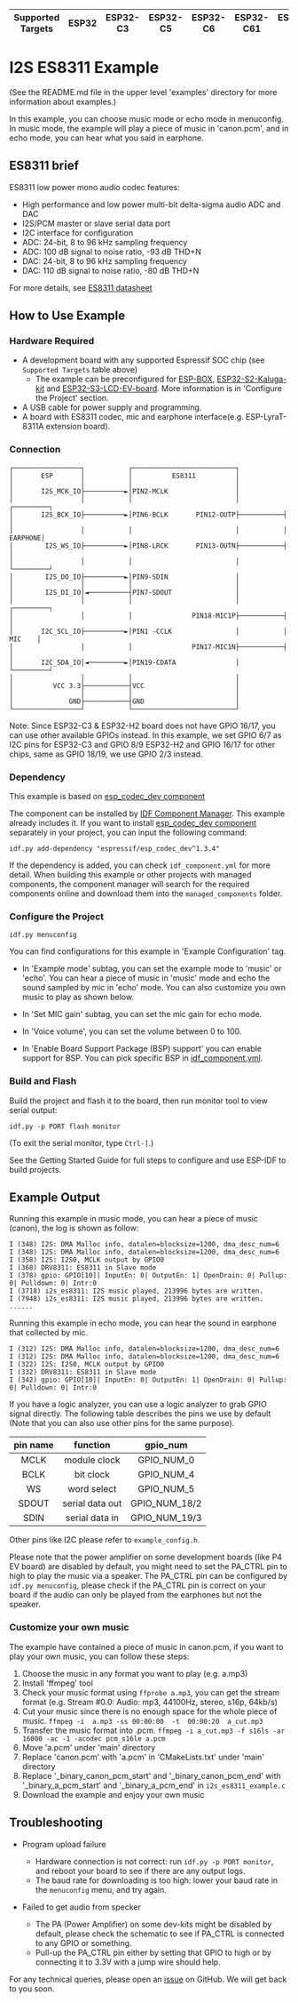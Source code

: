 | Supported Targets | ESP32 | ESP32-C3 | ESP32-C5 | ESP32-C6 | ESP32-C61 | ESP32-H2 | ESP32-P4 | ESP32-S2 | ESP32-S3 |
| ----------------- | ----- | -------- | -------- | -------- | --------- | -------- | -------- | -------- | -------- |

# I2S ES8311 Example

(See the README.md file in the upper level 'examples' directory for more information about examples.)

In this example, you can choose music mode or echo mode in menuconfig. In music mode, the example will play a piece of music in 'canon.pcm', and in echo mode, you can hear what you said in earphone.

## ES8311 brief

ES8311 low power mono audio codec features:

- High performance and low power multi-bit delta-sigma audio ADC and DAC
- I2S/PCM master or slave serial data port
- I2C interface for configuration
- ADC: 24-bit, 8 to 96 kHz sampling frequency
- ADC: 100 dB signal to noise ratio, -93 dB THD+N
- DAC: 24-bit, 8 to 96 kHz sampling frequency
- DAC: 110 dB signal to noise ratio, -80 dB THD+N

For more details, see [ES8311 datasheet](http://www.everest-semi.com/pdf/ES8311%20PB.pdf)

## How to Use Example

### Hardware Required

* A development board with any supported Espressif SOC chip (see `Supported Targets` table above)
    * The example can be preconfigured for [ESP-BOX](https://components.espressif.com/components/espressif/esp-box), [ESP32-S2-Kaluga-kit](https://components.espressif.com/components/espressif/esp32_s2_kaluga_kit) and [ESP32-S3-LCD-EV-board](https://components.espressif.com/components/espressif/esp32_s3_lcd_ev_board). More information is in 'Configure the Project' section.
* A USB cable for power supply and programming.
* A board with ES8311 codec, mic and earphone interface(e.g. ESP-LyraT-8311A extension board).

### Connection
```
┌─────────────────┐           ┌──────────────────────────┐
│       ESP       │           │          ES8311          │
│                 │           │                          │
│       I2S_MCK_IO├──────────►│PIN2-MCLK                 │
│                 │           │                          │           ┌─────────┐
│       I2S_BCK_IO├──────────►│PIN6-BCLK       PIN12-OUTP├───────────┤         │
│                 │           │                          │           │ EARPHONE│
│        I2S_WS_IO├──────────►│PIN8-LRCK       PIN13-OUTN├───────────┤         │
│                 │           │                          │           └─────────┘
│        I2S_DO_IO├──────────►│PIN9-SDIN                 │
│                 │           │                          │
│        I2S_DI_IO│◄──────────┤PIN7-SDOUT                │
│                 │           │                          │           ┌─────────┐
│                 │           │               PIN18-MIC1P├───────────┤         │
│       I2C_SCL_IO├──────────►│PIN1 -CCLK                │           │  MIC    │
│                 │           │               PIN17-MIC1N├───────────┤         │
│       I2C_SDA_IO│◄─────────►│PIN19-CDATA               │           └─────────┘
│                 │           │                          │
│          VCC 3.3├───────────┤VCC                       │
│                 │           │                          │
│              GND├───────────┤GND                       │
└─────────────────┘           └──────────────────────────┘
```
Note: Since ESP32-C3 & ESP32-H2 board does not have GPIO 16/17, you can use other available GPIOs instead. In this example, we set GPIO 6/7 as I2C pins for ESP32-C3 and GPIO 8/9 ESP32-H2 and GPIO 16/17 for other chips, same as GPIO 18/19, we use GPIO 2/3 instead.

### Dependency

This example is based on [esp_codec_dev component](https://components.espressif.com/components/espressif/esp_codec_dev)

The component can be installed by [IDF Component Manager](https://docs.espressif.com/projects/esp-idf/en/latest/esp32/api-guides/tools/idf-component-manager.html). This example already includes it. If you want to install [esp_codec_dev component](https://components.espressif.com/components/espressif/esp_codec_dev) separately in your project, you can input the following command:
```
idf.py add-dependency "espressif/esp_codec_dev^1.3.4"
```

If the dependency is added, you can check `idf_component.yml` for more detail. When building this example or other projects with managed components, the component manager will search for the required components online and download them into the `managed_components` folder.

### Configure the Project

```
idf.py menuconfig
```
You can find configurations for this example in 'Example Configuration' tag.

* In 'Example mode' subtag, you can set the example mode to 'music' or 'echo'. You can hear a piece of music in 'music' mode and echo the sound sampled by mic in 'echo' mode. You can also customize you own music to play as shown below.

* In 'Set MIC gain' subtag, you can set the mic gain for echo mode.

* In 'Voice volume', you can set the volume between 0 to 100.

* In 'Enable Board Support Package (BSP) support' you can enable support for BSP. You can pick specific BSP in [idf_component.yml](main/idf_component.yml).

### Build and Flash

Build the project and flash it to the board, then run monitor tool to view serial output:

```
idf.py -p PORT flash monitor
```

(To exit the serial monitor, type ``Ctrl-]``.)

See the Getting Started Guide for full steps to configure and use ESP-IDF to build projects.

## Example Output

Running this example in music mode, you can hear a piece of music (canon), the log is shown as follow:

```
I (348) I2S: DMA Malloc info, datalen=blocksize=1200, dma_desc_num=6
I (348) I2S: DMA Malloc info, datalen=blocksize=1200, dma_desc_num=6
I (358) I2S: I2S0, MCLK output by GPIO0
I (368) DRV8311: ES8311 in Slave mode
I (378) gpio: GPIO[10]| InputEn: 0| OutputEn: 1| OpenDrain: 0| Pullup: 0| Pulldown: 0| Intr:0
I (3718) i2s_es8311: I2S music played, 213996 bytes are written.
I (7948) i2s_es8311: I2S music played, 213996 bytes are written.
......
```

Running this example in echo mode, you can hear the sound in earphone that collected by mic.
```
I (312) I2S: DMA Malloc info, datalen=blocksize=1200, dma_desc_num=6
I (312) I2S: DMA Malloc info, datalen=blocksize=1200, dma_desc_num=6
I (322) I2S: I2S0, MCLK output by GPIO0
I (332) DRV8311: ES8311 in Slave mode
I (342) gpio: GPIO[10]| InputEn: 0| OutputEn: 1| OpenDrain: 0| Pullup: 0| Pulldown: 0| Intr:0
```

If you have a logic analyzer, you can use a logic analyzer to grab GPIO signal directly. The following table describes the pins we use by default (Note that you can also use other pins for the same purpose).

| pin name| function | gpio_num |
|:---:|:---:|:---:|
| MCLK  |module clock   | GPIO_NUM_0|
| BCLK  |bit clock      | GPIO_NUM_4 |
| WS    |word select    | GPIO_NUM_5 |
| SDOUT |serial data out| GPIO_NUM_18/2 |
| SDIN  |serial data in | GPIO_NUM_19/3 |

Other pins like I2C please refer to `example_config.h`.

Please note that the power amplifier on some development boards (like P4 EV board) are disabled by default, you might need to set the PA_CTRL pin to high to play the music via a speaker.
The PA_CTRL pin can be configured by `idf.py menuconfig`, please check if the PA_CTRL pin is correct on your board if the audio can only be played from the earphones but not the speaker.

### Customize your own music

The example have contained a piece of music in canon.pcm, if you want to play your own music, you can follow these steps:

1. Choose the music in any format you want to play (e.g. a.mp3)
2. Install 'ffmpeg' tool
3. Check your music format using ```ffprobe a.mp3```, you can get the stream format (e.g. Stream #0.0: Audio: mp3, 44100Hz, stereo, s16p, 64kb/s)
4. Cut your music since there is no enough space for the whole piece of music. ```ffmpeg -i  a.mp3 -ss 00:00:00  -t  00:00:20  a_cut.mp3```
5. Transfer the music format into .pcm. ```ffmpeg -i a_cut.mp3 -f s16ls -ar 16000 -ac -1 -acodec pcm_s16le a.pcm```
6. Move 'a.pcm' under 'main' directory
7. Replace 'canon.pcm' with 'a.pcm' in 'CMakeLists.txt' under 'main' directory
8. Replace '_binary_canon_pcm_start' and '_binary_canon_pcm_end' with '_binary_a_pcm_start' and '_binary_a_pcm_end' in `i2s_es8311_example.c`
9. Download the example and enjoy your own music

## Troubleshooting

* Program upload failure

    * Hardware connection is not correct: run `idf.py -p PORT monitor`, and reboot your board to see if there are any output logs.
    * The baud rate for downloading is too high: lower your baud rate in the `menuconfig` menu, and try again.

* Failed to get audio from specker

    * The PA (Power Amplifier) on some dev-kits might be disabled by default, please check the schematic to see if PA_CTRL is connected to any GPIO or something.
    * Pull-up the PA_CTRL pin either by setting that GPIO to high or by connecting it to 3.3V with a jump wire should help.

For any technical queries, please open an [issue](https://github.com/espressif/esp-idf/issues) on GitHub. We will get back to you soon.
